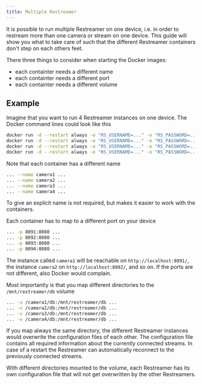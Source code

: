 ```yaml
---
title: Multiple Restreamer
---
```


It is possible to run multiple Restreamer on one device, i.e. in order to restream more than one camera or stream on one device.
This guide will show you what to take care of such that the different Restreamer containers don't step on each others feet.

There three things to consider when starting the Docker images:

* each containter needs a different name
* each containter needs a different port
* each containter needs a different volume

## Example

Imagine that you want to run 4 Restreamer instances on one device. The Docker command lines could
look like this

```sh
docker run -d --restart always -e "RS_USERNAME=..." -e "RS_PASSWORD=..." --name camera1 -p 8091:8080 -v /camera1/db:/mnt/restreamer/db datarhei/restreamer-armv7l:latest
docker run -d --restart always -e "RS_USERNAME=..." -e "RS_PASSWORD=..." --name camera2 -p 8092:8080 -v /camera2/db:/mnt/restreamer/db datarhei/restreamer-armv7l:latest
docker run -d --restart always -e "RS_USERNAME=..." -e "RS_PASSWORD=..." --name camera3 -p 8093:8080 -v /camera3/db:/mnt/restreamer/db datarhei/restreamer-armv7l:latest
docker run -d --restart always -e "RS_USERNAME=..." -e "RS_PASSWORD=..." --name camera4 -p 8094:8080 -v /camera4/db:/mnt/restreamer/db datarhei/restreamer-armv7l:latest
```

Note that each container has a different name
```sh
... --name camera1 ...
... --name camera2 ...
... --name camera3 ...
... --name camera4 ...
```

To give an explicit name is not required, but makes it easier to work with the containers.

Each container has to map to a different port on your device
```sh
... -p 8091:8080 ...
... -p 8092:8080 ...
... -p 8093:8080 ...
... -p 8094:8080 ...
```

The instance called `camera1` will be reachable on `http://localhost:8091/`, the instance `camera2` on `http://localhost:8092/`, and so on. If the ports
are not different, also Docker would complain.

Most importantly is that you map different directories to the `/mnt/restreamer/db` volume
```sh
... -v /camera1/db:/mnt/restreamer/db ...
... -v /camera2/db:/mnt/restreamer/db ...
... -v /camera3/db:/mnt/restreamer/db ...
... -v /camera4/db:/mnt/restreamer/db ...
```
If you map always the same directory, the different Restreamer instances would overwrite the configuration files of each other. The configuration file
contains all required information about the currently connected streams. In case of a restart the Restreamer can automatically reconnect to the previously
connected streams.

With different directories mounted to the volume, each Restreamer has its own configuration file that will not get overwritten by the other Restreamers.
